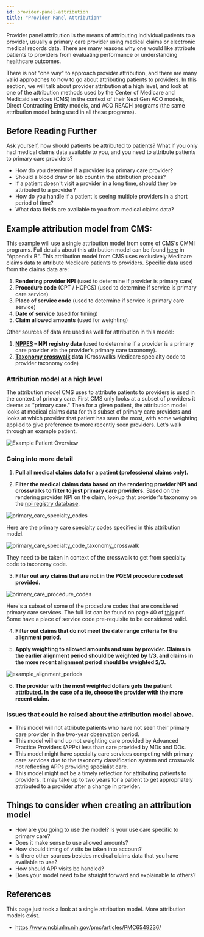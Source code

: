 ```yaml
---
id: provider-panel-attribution
title: "Provider Panel Attribution"
---
```


Provider panel attribution is the means of attributing individual patients to a provider, usually a primary care 
provider using medical claims or electronic medical records data. There are many reasons why one would like attribute 
patients to providers from evaluating performance or understanding healthcare outcomes.

There is not "one way" to approach provider attribution, and there are many valid approaches to how to go about 
attributing patients to providers. In this section, we will talk about provider attribution at a high level, and look 
at one of the attribution methods used by the Center of Medicare and Medicaid services (CMS) in the context of their 
Next Gen ACO models, Direct Contracting Entity models, and ACO REACH programs (the same attribution model being used in
all these programs).


## Before Reading Further

Ask yourself, how should patients be attributed to patients? What if you only had medical claims data available to you,
and you need to attribute patients to primary care providers?

* How do you determine if a provider is a primary care provider?
* Should a blood draw or lab count in the attribution process?
* If a patient doesn't visit a provider in a long time, should they be attributed to a provider?
* How do you handle if a patient is seeing multiple providers in a short period of time?
* What data fields are available to you from medical claims data?


## Example attribution model from CMS:

This example will use a single attribution model from some of CMS's CMMI programs. Full details about this attribution
model can be found [here](https://www.cms.gov/priorities/innovation/media/document/dc-financial-op-guide-overview) in
"Appendix B".
This attribution model from CMS uses exclusively Medicare claims data to attribute Medicare patients to providers. 
Specific data used from the claims data are:

1.	**Rendering provider NPI** (used to determine if provider is primary care)
2.	**Procedure code** (CPT / HCPCS) (used to determine if service is primary care service)
3.	**Place of service code** (used to determine if service is primary care service)
4.	**Date of service** (used for timing)
5.	**Claim allowed amounts** (used for weighting)

Other sources of data are used as well for attribution in this model:

1.	**[NPPES](https://npiregistry.cms.hhs.gov/search) – NPI registry data** (used to determine if a provider is a primary care provider via the provider’s primary care taxonomy).
2.	**[Taxonomy crosswalk](https://data.cms.gov/provider-characteristics/medicare-provider-supplier-enrollment/medicare-provider-and-supplier-taxonomy-crosswalk) data** (Crosswalks Medicare specialty code to provider taxonomy code)

### Attribution model at a high level

The attribution model CMS uses to attribute patients to providers is used in the context of primary care. 
First CMS only looks at a subset of providers it deems as "primary care." Then for a given patient, the attribution
model looks at medical claims data for this subset of primary care providers and looks at which provider that patient 
has seen the most, with some weighting applied to give preference to more recently seen providers. Let’s walk through
an example patient.

![Example Patient Overview](/img/provider_attribution/provider_attribution_overview.drawio.svg)

### Going into more detail

1. **Pull all medical claims data for a patient (professional claims only).**

2. **Filter the medical claims data based on the rendering provider NPI and crosswalks to filter to just primary 
care providers.** Based on the rendering provider NPI on the claim, lookup that provider's taxonomy on the [npi
registry database](https://npiregistry.cms.hhs.gov/search).

![primary_care_specialty_codes](/img/provider_attribution/primary_care_specialty_codes.png)

Here are the primary care specialty codes specified in this attribution model.

![primary_care_specialty_code_taxonomy_crosswalk](/img/provider_attribution/primary_care_specialty_code_taxonomy_crosswalk.png)

They need to be taken in context of the crosswalk to get from specialty code to taxonomy code. 

3. **Filter out any claims that are not in the PQEM procedure code set provided.**


![primary_care_procedure_codes](/img/provider_attribution/primary_care_procedure_codes.png)


Here's a subset of some of the procedure codes that are considered primary care services.
The full list can be found on page 40 of [this](https://www.cms.gov/priorities/innovation/media/document/dc-financial-op-guide-overview)
pdf. Some have a place of service code pre-requisite to be considered valid.

4. **Filter out claims that do not meet the date range criteria for the alignment period.**

5. **Apply weighting to allowed amounts and sum by provider. Claims in the earlier alignment period should be
weighted by 1/3, and claims in the more recent alignment period should be weighted 2/3.**

![example_alignment_periods](/img/provider_attribution/alignment_year_date_ranges.png)


6. **The provider with the most weighted dollars gets the patient attributed. 
In the case of a tie, choose the provider with the more recent claim.**


### Issues that could be raised about the attribution model above.

* This model will not attribute patients who have not seen their primary care provider in the two-year observation 
period.
* This model will end up not weighting care provided by Advanced Practice Providers (APPs) less than care provided 
by MDs and DOs.
* This model might have specialty care services competing with primary care services due to the taxonomy classification
system and crosswalk not reflecting APPs providing specialist care.
* This model might not be a timely reflection for attributing patients to providers. It may take up to two years for 
a patient to get appropriately attributed to a provider after a change in provider. 

## Things to consider when creating an attribution model

* How are you going to use the model? Is your use care specific to primary care?
* Does it make sense to use allowed amounts?
* How should timing of visits be taken into account?
* Is there other sources besides medical claims data that you have available to use?
* How should APP visits be handled?
* Does your model need to be straight forward and explainable to others?

## References 
This page just took a look at a single attribution model. More attribution models exist.
* https://www.ncbi.nlm.nih.gov/pmc/articles/PMC6549236/
